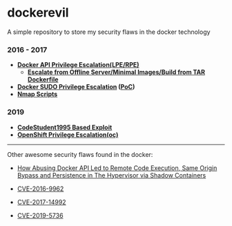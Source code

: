 # dockerevil

A simple repository to store my security flaws in the docker technology

 
### 2016 - 2017
* **[Docker API Privilege Escalation(LPE/RPE)](https://github.com/pyperanger/dockerevil/blob/master/docker-api.md)**
  * **[Escalate from Offline Server/Minimal Images/Build from TAR Dockerfile](https://github.com/pyperanger/dockerevil/blob/master/privbuildtar.md)**
* **[Docker SUDO Privilege Escalation](https://github.com/pyperanger/dockerevil/blob/master/sudo-priv.md) ([PoC](https://github.com/pyperanger/dockerevil/blob/master/sud0-priv.sh))**
* **[Nmap Scripts](https://github.com/pyperanger/dockerevil/blob/master/http-docker-rapi.nse)**

### 2019
* **[CodeStudent1995 Based Exploit](https://github.com/CodeStudent1995/DOCKEREVIL)**
* **[OpenShift Privilege Escalation(oc)](https://github.com/pyperanger/dockerevil/blob/master/openshift-priv.json)**


***
Other awesome security flaws found in the docker:

* [How Abusing Docker API Led to Remote Code Execution, Same Origin Bypass and Persistence in The Hypervisor via Shadow Containers](https://www.blackhat.com/docs/us-17/thursday/us-17-Cherny-Well-That-Escalated-Quickly-How-Abusing-The-Docker-API-Led-To-Remote-Code-Execution-Same-Origin-Bypass-And-Persistence_wp.pdf)

* [CVE-2016-9962](http://seclists.org/oss-sec/2017/q1/54)

* [CVE-2017-14992](https://github.com/moby/moby/issues/35075)

* [CVE-2019-5736](https://github.com/feexd/pocs/tree/master/CVE-2019-5736)
